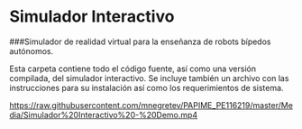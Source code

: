 # Simulador Interactivo
###Simulador de realidad virtual para la enseñanza de robots bípedos autónomos. 

Esta carpeta contiene todo el código fuente, así como una versión compilada, del simulador interactivo. Se incluye también un archivo con las instrucciones para su instalación así como los requerimientos de sistema. 

https://raw.githubusercontent.com/mnegretev/PAPIME_PE116219/master/Media/Simulador%20Interactivo%20-%20Demo.mp4